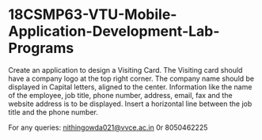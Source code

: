 # 18CSMP63-VTU-Mobile-Application-Development-Lab-Programs
Create an application to design a Visiting Card. The Visiting card should have a company logo at the top right corner. The company name should be displayed in Capital letters, aligned to the center. Information like the name of the employee, job title, phone number, address, email, fax and the website address is to be displayed. Insert a horizontal line between the job title and the phone number.  

For any queries: nithingowda021@vvce.ac.in  0r 8050462225
